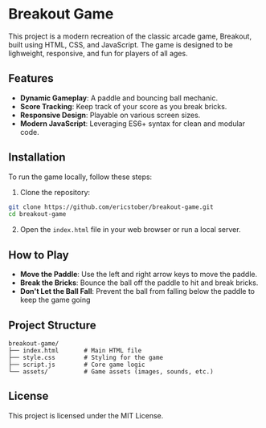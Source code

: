 # Breakout Game

This project is a modern recreation of the classic arcade game, Breakout, built using HTML, CSS, and JavaScript. The game is designed to be lighweight, responsive, and fun for players of all ages.

## Features

- **Dynamic Gameplay**: A paddle and bouncing ball mechanic.
- **Score Tracking**: Keep track of your score as you break bricks.
- **Responsive Design**: Playable on various screen sizes.
- **Modern JavaScript**: Leveraging ES6+ syntax for clean and modular code.

## Installation

To run the game locally, follow these steps:

1. Clone the repository:

```bash
git clone https://github.com/ericstober/breakout-game.git
cd breakout-game
```

2. Open the `index.html` file in your web browser or run a local server.

## How to Play

- **Move the Paddle**: Use the left and right arrow keys to move the paddle.
- **Break the Bricks**: Bounce the ball off the paddle to hit and break bricks.
- **Don't Let the Ball Fall**: Prevent the ball from falling below the paddle to keep the game going

## Project Structure

```
breakout-game/
├── index.html       # Main HTML file
├── style.css        # Styling for the game
├── script.js        # Core game logic
└── assets/          # Game assets (images, sounds, etc.)
```

## License

This project is licensed under the MIT License.
